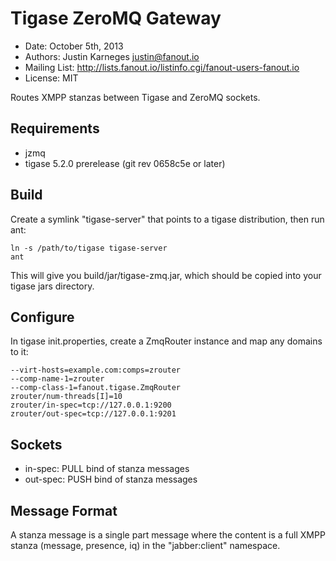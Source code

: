 Tigase ZeroMQ Gateway
=====================

* Date: October 5th, 2013
* Authors: Justin Karneges <justin@fanout.io>
* Mailing List: http://lists.fanout.io/listinfo.cgi/fanout-users-fanout.io
* License: MIT

Routes XMPP stanzas between Tigase and ZeroMQ sockets.

Requirements
------------

* jzmq
* tigase 5.2.0 prerelease (git rev 0658c5e or later)

Build
-----

Create a symlink "tigase-server" that points to a tigase distribution, then run ant:

    ln -s /path/to/tigase tigase-server
    ant

This will give you build/jar/tigase-zmq.jar, which should be copied into your tigase jars directory.

Configure
---------

In tigase init.properties, create a ZmqRouter instance and map any domains to it:

    --virt-hosts=example.com:comps=zrouter
    --comp-name-1=zrouter
    --comp-class-1=fanout.tigase.ZmqRouter
    zrouter/num-threads[I]=10
    zrouter/in-spec=tcp://127.0.0.1:9200
    zrouter/out-spec=tcp://127.0.0.1:9201

Sockets
-------

* in-spec: PULL bind of stanza messages
* out-spec: PUSH bind of stanza messages

Message Format
--------------

A stanza message is a single part message where the content is a full XMPP stanza (message, presence, iq) in the "jabber:client" namespace.
